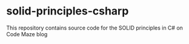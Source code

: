 # solid-principles-csharp
This repository contains source code for the SOLID principles in C# on Code Maze blog
